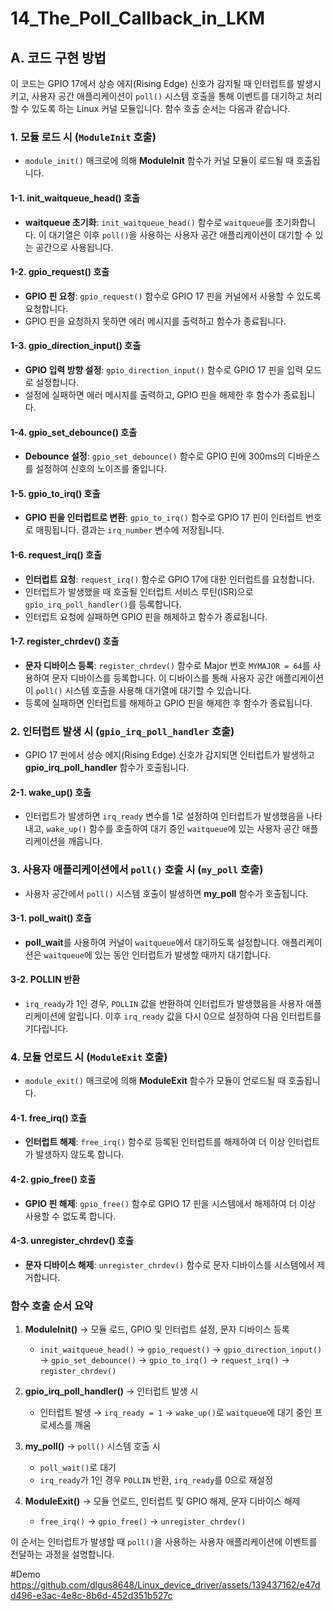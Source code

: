 # 14_The_Poll_Callback_in_LKM

## A. 코드 구현 방법
이 코드는 GPIO 17에서 상승 에지(Rising Edge) 신호가 감지될 때 인터럽트를 발생시키고, 사용자 공간 애플리케이션이 `poll()` 시스템 호출을 통해 이벤트를 대기하고 처리할 수 있도록 하는 Linux 커널 모듈입니다. 함수 호출 순서는 다음과 같습니다.

### 1. 모듈 로드 시 (`ModuleInit` 호출)
   - `module_init()` 매크로에 의해 **ModuleInit** 함수가 커널 모듈이 로드될 때 호출됩니다.

#### 1-1. **init_waitqueue_head()** 호출
   - **waitqueue 초기화**: `init_waitqueue_head()` 함수로 `waitqueue`를 초기화합니다. 이 대기열은 이후 `poll()`을 사용하는 사용자 공간 애플리케이션이 대기할 수 있는 공간으로 사용됩니다.

#### 1-2. **gpio_request()** 호출
   - **GPIO 핀 요청**: `gpio_request()` 함수로 GPIO 17 핀을 커널에서 사용할 수 있도록 요청합니다.
   - GPIO 핀을 요청하지 못하면 에러 메시지를 출력하고 함수가 종료됩니다.

#### 1-3. **gpio_direction_input()** 호출
   - **GPIO 입력 방향 설정**: `gpio_direction_input()` 함수로 GPIO 17 핀을 입력 모드로 설정합니다.
   - 설정에 실패하면 에러 메시지를 출력하고, GPIO 핀을 해제한 후 함수가 종료됩니다.

#### 1-4. **gpio_set_debounce()** 호출
   - **Debounce 설정**: `gpio_set_debounce()` 함수로 GPIO 핀에 300ms의 디바운스를 설정하여 신호의 노이즈를 줄입니다.

#### 1-5. **gpio_to_irq()** 호출
   - **GPIO 핀을 인터럽트로 변환**: `gpio_to_irq()` 함수로 GPIO 17 핀이 인터럽트 번호로 매핑됩니다. 결과는 `irq_number` 변수에 저장됩니다.

#### 1-6. **request_irq()** 호출
   - **인터럽트 요청**: `request_irq()` 함수로 GPIO 17에 대한 인터럽트를 요청합니다. 
   - 인터럽트가 발생했을 때 호출될 인터럽트 서비스 루틴(ISR)으로 `gpio_irq_poll_handler()`를 등록합니다.
   - 인터럽트 요청에 실패하면 GPIO 핀을 해제하고 함수가 종료됩니다.

#### 1-7. **register_chrdev()** 호출
   - **문자 디바이스 등록**: `register_chrdev()` 함수로 Major 번호 `MYMAJOR = 64`를 사용하여 문자 디바이스를 등록합니다. 이 디바이스를 통해 사용자 공간 애플리케이션이 `poll()` 시스템 호출을 사용해 대기열에 대기할 수 있습니다.
   - 등록에 실패하면 인터럽트를 해제하고 GPIO 핀을 해제한 후 함수가 종료됩니다.

### 2. 인터럽트 발생 시 (`gpio_irq_poll_handler` 호출)
   - GPIO 17 핀에서 상승 에지(Rising Edge) 신호가 감지되면 인터럽트가 발생하고 **gpio_irq_poll_handler** 함수가 호출됩니다.

#### 2-1. **wake_up() 호출**
   - 인터럽트가 발생하면 `irq_ready` 변수를 1로 설정하여 인터럽트가 발생했음을 나타내고, `wake_up()` 함수를 호출하여 대기 중인 `waitqueue`에 있는 사용자 공간 애플리케이션을 깨웁니다.

### 3. 사용자 애플리케이션에서 `poll()` 호출 시 (`my_poll` 호출)
   - 사용자 공간에서 `poll()` 시스템 호출이 발생하면 **my_poll** 함수가 호출됩니다.

#### 3-1. **poll_wait() 호출**
   - **poll_wait**를 사용하여 커널이 `waitqueue`에서 대기하도록 설정합니다. 애플리케이션은 `waitqueue`에 있는 동안 인터럽트가 발생할 때까지 대기합니다.

#### 3-2. **POLLIN 반환**
   - `irq_ready`가 1인 경우, `POLLIN` 값을 반환하여 인터럽트가 발생했음을 사용자 애플리케이션에 알립니다. 이후 `irq_ready` 값을 다시 0으로 설정하여 다음 인터럽트를 기다립니다.

### 4. 모듈 언로드 시 (`ModuleExit` 호출)
   - `module_exit()` 매크로에 의해 **ModuleExit** 함수가 모듈이 언로드될 때 호출됩니다.

#### 4-1. **free_irq()** 호출
   - **인터럽트 해제**: `free_irq()` 함수로 등록된 인터럽트를 해제하여 더 이상 인터럽트가 발생하지 않도록 합니다.

#### 4-2. **gpio_free()** 호출
   - **GPIO 핀 해제**: `gpio_free()` 함수로 GPIO 17 핀을 시스템에서 해제하여 더 이상 사용할 수 없도록 합니다.

#### 4-3. **unregister_chrdev()** 호출
   - **문자 디바이스 해제**: `unregister_chrdev()` 함수로 문자 디바이스를 시스템에서 제거합니다.

### 함수 호출 순서 요약

1. **ModuleInit()** → 모듈 로드, GPIO 및 인터럽트 설정, 문자 디바이스 등록
   - `init_waitqueue_head()` → `gpio_request()` → `gpio_direction_input()` → `gpio_set_debounce()` → `gpio_to_irq()` → `request_irq()` → `register_chrdev()`

2. **gpio_irq_poll_handler()** → 인터럽트 발생 시
   - 인터럽트 발생 → `irq_ready = 1` → `wake_up()`로 `waitqueue`에 대기 중인 프로세스를 깨움

3. **my_poll()** → `poll()` 시스템 호출 시
   - `poll_wait()`로 대기
   - `irq_ready`가 1인 경우 `POLLIN` 반환, `irq_ready`를 0으로 재설정

4. **ModuleExit()** → 모듈 언로드, 인터럽트 및 GPIO 해제, 문자 디바이스 해제
   - `free_irq()` → `gpio_free()` → `unregister_chrdev()`

이 순서는 인터럽트가 발생할 때 `poll()`을 사용하는 사용자 애플리케이션에 이벤트를 전달하는 과정을 설명합니다.

#Demo
https://github.com/dlgus8648/Linux_device_driver/assets/139437162/e47dd496-e3ac-4e8c-8b6d-452d351b527c

